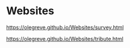 # Websites
https://olegreve.github.io/Websites/survey.html

https://olegreve.github.io/Websites/tribute.html
